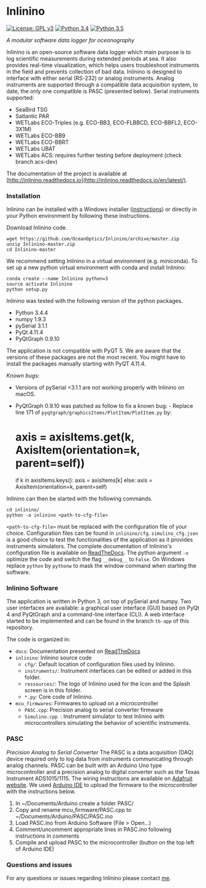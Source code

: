 Inlinino
========
[![License: GPL v3](https://img.shields.io/badge/License-GPLv3-blue.svg)](https://www.gnu.org/licenses/gpl-3.0)
[![Python 3.4](https://img.shields.io/badge/Python-3.4-blue.svg)](https://www.python.org/downloads/)
[![Python 3.5](https://img.shields.io/badge/Python-3.5-blue.svg)](https://www.python.org/downloads/)

_A modular software data logger for oceanography_


Inlinino is an open-source software data logger which main purpose is to log scientific measurements during extended periods at sea. It also provides real-time visualization, which helps users troubleshoot instruments in the field and prevents collection of bad data. Inlinino is designed to interface with either serial (RS-232) or analog instruments. Analog instruments are supported through a compatible data acquisition system, to date, the only one compatible is PASC (presented below). Serial instruments supported:
  + SeaBird TSG
  + Satlantic PAR
  + WETLabs ECO-Triples (e.g. ECO-BB3, ECO-FLBBCD, ECO-BBFL2, ECO-3X1M)
  + WETLabs ECO-BB9
  + WETLabs ECO-BBRT
  + WETLabs UBAT
  + WETLabs ACS: requires further testing before deployment (check branch acs-dev)
     
The documentation of the project is available at [http://inlinino.readthedocs.io](http://inlinino.readthedocs.io/en/latest/).

### Installation
Inlinino can be installed with a Windows installer ([instructions](https://inlinino.readthedocs.io/en/latest/quick_start.html)) or directly in your Python environment by following these instructions.

Download Inlinino code.
 
    wget https://github.com/OceanOptics/Inlinino/archive/master.zip
    unzip Inlinino-master.zip
    cd Inlinino-master
 
We recommend setting Inlinino in a virtual environment (e.g. miniconda). To set up a new python virtual environment with conda and install Inlinino:

    conda create --name Inlinino python=3
    source activate Inlinino
    python setup.py

Inlinino was tested with the following version of the python packages.
  + Python      3.4.4
  + numpy       1.9.3
  + pySerial    3.1.1
  + PyQt        4.11.4
  + PyQtGraph   0.9.10

The application is not compatible with PyQT 5. We are aware that the versions of these packages are not the most recent. You might have to install the packages manually starting with PyQT 4.11.4.

_Known bugs_:
  + Versions of pySerial <3.1.1 are not working properly with Inlinino on macOS.
  + PyQtGraph 0.9.10 was patched as follow to fix a known bug:
        - Replace line 171 of `pyqtgraph/graphicsItems/PlotItem/PlotItem.py` by:
 
 
    # axis = axisItems.get(k, AxisItem(orientation=k, parent=self))
    if k in axisItems.keys():
        axis = axisItems[k]
    else:
        axis = AxisItem(orientation=k, parent=self) 

Inlinino can then be started with the following commands.

    cd inlinino/
    python -o inlinino <path-to-cfg-file>

`<path-to-cfg-file>` must be replaced with the configuration file of your choice. Configuration files can be found in `inlinino/cfg`. `simulino_cfg.json` is a good choice to test the functionalities of the application as it provides instruments simulators. The complete documentation of Inlinino's configuration file is available on [ReadTheDocs](https://inlinino.readthedocs.io/en/latest/cfg.html). The python argument `-o` optimize the code and switch the flag `__debug__` to `False`. On Windows replace `python` by `pythonw` to mask the window command when starting the software. 

### Inlinino Software
The application is written in Python 3, on top of pySerial and numpy. Two user interfaces are available: a graphical user interface (GUI) based on PyQt 4 and PyQtGraph and a command-line interface (CLI). A web interface started to be implemented and can be found in the branch `tb-app` of this repository.

The code is organized in:
  + `docs`: Documentation presented on [ReadTheDocs](https://inlinino.readthedocs.io/)
  + `inlinino`: Inlinino source code
    - `cfg/`: Default location of configuration files used by Inlinino.
    - `instruments/`:  Instrument interfaces can be edited or added in this folder.
    - `ressources/`: The logo of Inlinino used for the Icon and the Splash screen is in this folder.
    - `*.py`: Core code of Inlinino.
  + `mcu_firmwares`: Firmwares to upload on a microcontroller
    - `PASC.cpp`: Precision analog to serial converter firmware
    - `Simulino.cpp `: Instrument simulator to test Inlinino with microcontrollers simulating the behavior of scientific instruments.

### PASC
_Precision Analog to Serial Converter_
The PASC is a data acquisition (DAQ) device required only to log data from instruments communicating through analog channels. PASC can be built with an Arduino Uno type microcontroller and a precision analog to digital converter such as the Texas Instrument ADS1015/1115. The wiring instructions are available on [Adafruit website](https://learn.adafruit.com/adafruit-4-channel-adc-breakouts/assembly-and-wiring). We used [Arduino IDE](https://www.arduino.cc/en/main/software) to upload the firmware to the microcontroller with the instructions below.
  1. In ~/Documents/Arduino create a folder PASC/
  2. Copy and rename mcu_firmware/PASC.cpp to ~/Documents/Arduino/PASC/PASC.ino
  3. Load PASC.ino from Arduino Software (File > Open...)
  4. Comment/uncomment appropriate lines in PASC.ino following instructions in comments
  5. Compile and upload PASC to the microcontroller (button on the top left of Arduino IDE)

### Questions and issues
For any questions or issues regarding Inlinino please contact [me](mailto:nils.haentjens+inlinino@maine.edu).
